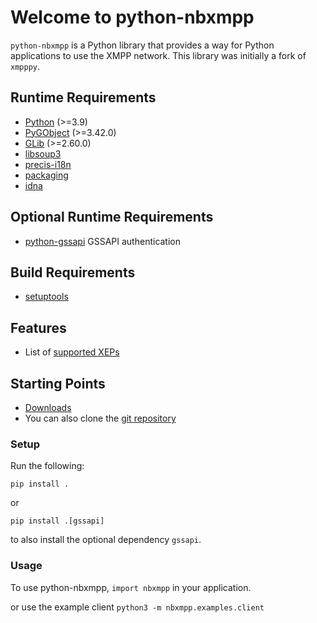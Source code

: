 # Welcome to python-nbxmpp

`python-nbxmpp` is a Python library that provides a way for Python applications to use the XMPP network. This library was initially a fork of `xmpppy`.

## Runtime Requirements

- [Python](https://www.python.org/) (>=3.9)
- [PyGObject](https://pypi.org/project/PyGObject/) (>=3.42.0)
- [GLib](https://gitlab.com/gnome/glib) (>=2.60.0)
- [libsoup3](https://libsoup.org/)
- [precis-i18n](https://pypi.org/project/precis-i18n/)
- [packaging](https://pypi.org/project/packaging/)
- [idna](https://pypi.org/project/idna/)

## Optional Runtime Requirements

- [python-gssapi](https://pypi.org/project/gssapi/) GSSAPI authentication

## Build Requirements

- [setuptools](https://pypi.org/project/setuptools/)

## Features

* List of [supported XEPs](https://dev.gajim.org/gajim/python-nbxmpp/-/wikis/Supported-XEPs-in-python-nbxmpp/)

## Starting Points

* [Downloads](https://dev.gajim.org/gajim/python-nbxmpp/tags)
* You can also clone the [git repository](https://dev.gajim.org/gajim/python-nbxmpp.git)

### Setup

Run the following:

    pip install .

or

    pip install .[gssapi]

to also install the optional dependency `gssapi`.

### Usage

To use python-nbxmpp, `import nbxmpp` in your application.

or use the example client `python3 -m nbxmpp.examples.client`

